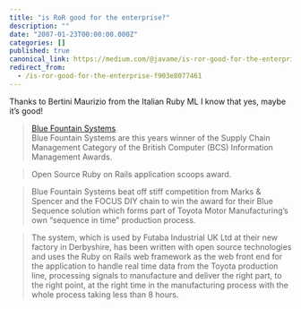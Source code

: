 ```yaml
---
title: "is RoR good for the enterprise?"
description: ""
date: "2007-01-23T00:00:00.000Z"
categories: []
published: true
canonical_link: https://medium.com/@javame/is-ror-good-for-the-enterprise-f903e8077461
redirect_from:
  - /is-ror-good-for-the-enterprise-f903e8077461
---
```


Thanks to Bertini Maurizio from the Italian Ruby ML I know that yes, maybe it’s good!

> [Blue Fountain Systems](http://www.bluefountain.com/business/in-the-final)  
> Blue Fountain Systems are this years winner of the Supply Chain Management Category of the British Computer (BCS) Information Management Awards.

> Open Source Ruby on Rails application scoops award.

> Blue Fountain Systems beat off stiff competition from Marks & Spencer and the FOCUS DIY chain to win the award for their Blue Sequence solution which forms part of Toyota Motor Manufacturing’s own “sequence in time” production process.

> The system, which is used by Futaba Industrial UK Ltd at their new factory in Derbyshire, has been written with open source technologies and uses the Ruby on Rails web framework as the web front end for the application to handle real time data from the Toyota production line, processing signals to manufacture and deliver the right part, to the right point, at the right time in the manufacturing process with the whole process taking less than 8 hours.
